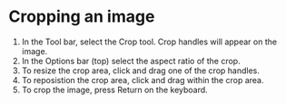 # Cropping an image

1. In the Tool bar, select the Crop tool. Crop handles will appear on the image.
2. In the Options bar \(top\) select the aspect ratio of the crop. 
3. To resize the crop area, click and drag one of the crop handles.
4. To reposistion the crop area, click and drag within the crop area.
5. To crop the image, press Return on the keyboard.

